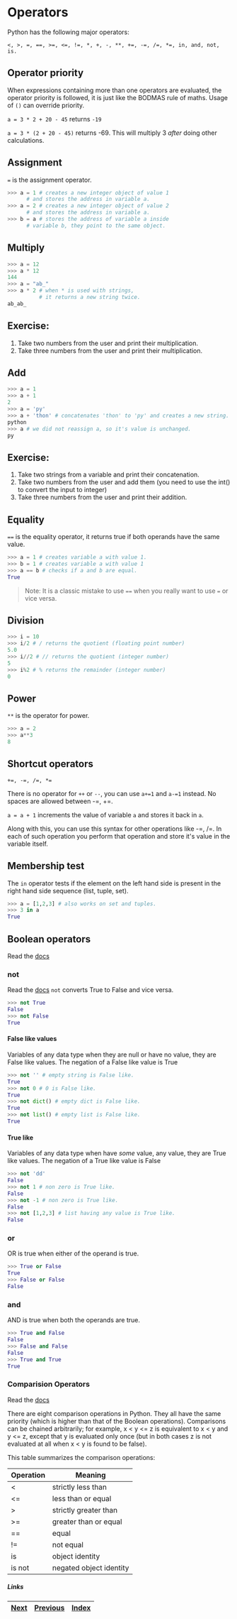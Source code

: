 # Operators

Python has the following major operators:

`<, >, =, ==, >=, <=, !=, *, +, -, **, +=, -=, /=, *=, in, and, not, is.`

## Operator priority
When expressions containing more than one operators are evaluated, the operator priority is followed, it is just like the BODMAS rule of maths. Usage of `()` can override priority. 

`a = 3 * 2 + 20 - 45` returns `-19`

`a = 3 * (2 + 20 - 45)` returns -69. This will multiply 3 _after_ doing other calculations.

## Assignment

`=` is the assignment operator. 

```python
>>> a = 1 # creates a new integer object of value 1
	  # and stores the address in variable a.
>>> a = 2 # creates a new integer object of value 2
	  # and stores the address in variable a.
>>> b = a # stores the address of variable a inside
 	  # variable b, they point to the same object.
```

## Multiply

```python
>>> a = 12
>>> a * 12
144
>>> a = "ab_"
>>> a * 2 # when * is used with strings,
          # it returns a new string twice.
ab_ab_
```

## Exercise:
1. Take two numbers from the user and print their multiplication.
1. Take three numbers from the user and print their multiplication.

## Add

```python
>>> a = 1
>>> a + 1
2
>>> a = 'py'
>>> a + 'thon' # concatenates 'thon' to 'py' and creates a new string.
python
>>> a # we did not reassign a, so it's value is unchanged.
py
```

## Exercise:
1. Take two strings from a variable and print their concatenation.
1. Take two numbers from the user and add them (you need to use the int() to convert the input to integer)
1. Take three numbers from the user and print their addition.

## Equality
`==` is the equality operator, it returns true if both operands have the same value.

```python
>>> a = 1 # creates variable a with value 1.
>>> b = 1 # creates variable a with value 1
>>> a == b # checks if a and b are equal.
True
```

> Note: It is a classic mistake to use `==` when you really want to use `=` or vice versa. 

## Division

```python
>>> i = 10
>>> i/2 # / returns the quotient (floating point number)
5.0
>>> i//2 # // returns the quotient (integer number)
5
>>> i%2 # % returns the remainder (integer number)
0
```

## Power

`**` is the operator for power.

```python	
>>> a = 2
>>> a**3
8
```

## Shortcut operators

`+=, -=, /=, *=`

There is no operator for `++` or `--`, you can use `a+=1` and `a-=1` instead. No spaces are allowed between -=, +=.

`a = a + 1` increments the value of variable `a` and stores it back in `a`.

Along with this, you can use this syntax for other operations like -=, /=. In each of such operation you perform that operation and store it's value in the variable itself.

## Membership test

The `in` operator tests if the element on the left hand side is present in the right hand side sequence (list, tuple, set).

```python
>>> a = [1,2,3] # also works on set and tuples.
>>> 3 in a
True
```

## Boolean operators

Read the [docs](http://docs.python.org/3/library/stdtypes.html#boolean-operations-and-or-not)

### not

Read the [docs](http://docs.python.org/3/library/stdtypes.html#truth-value-testing)
`not` converts True to False and vice versa.

```python
>>> not True
False
>>> not False
True
```

#### False like values
Variables of any data type when they are null or have no value, they are False like values. 
The negation of a False like value is True

```python
>>> not '' # empty string is False like.
True
>>> not 0 # 0 is False like.
True
>>> not dict() # empty dict is False like.
True
>>> not list() # empty list is False like.
True
```

#### True like 
Variables of any data type when have _some_ value, any value, they are True like values.
The negation of a True like value is False

```python
>>> not 'dd'
False
>>> not 1 # non zero is True like.
False
>>> not -1 # non zero is True like.
False
>>> not [1,2,3] # list having any value is True like.
False
```

### or

OR is true when either of the operand is true.

```python
>>> True or False
True
>>> False or False
False
```

### and

AND is true when both the operands are true.

```python
>>> True and False
False
>>> False and False
False
>>> True and True
True
```

### Comparision Operators

Read the [docs](https://docs.python.org/3/library/stdtypes.html#comparisons)

There are eight comparison operations in Python. They all have the same priority (which is higher than that of the Boolean operations). Comparisons can be chained arbitrarily; for example, x < y <= z is equivalent to x < y and y <= z, except that y is evaluated only once (but in both cases z is not evaluated at all when x < y is found to be false).

This table summarizes the comparison operations:

|Operation |	Meaning|
|------|------|
|< |	strictly less than|
|<= |	less than or equal|
|> 	|strictly greater than|
|>= |	greater than or equal|
|== |	equal|
|!= |	not equal|
|is |	object identity|
|is not |	negated object identity|

##### Links

|[Next](04-list-set-dict.md) | [Previous](03-01-understanding-variables.md) |  [Index](https://github.com/thewhitetulip/build-app-with-python-antitextbook/blob/master/SUMMARY.md)
| ----| ----| ----| 
